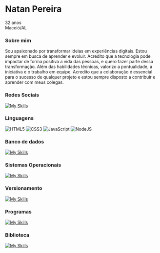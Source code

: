 # Natan Pereira
32 anos <br>
Maceió/AL

### Sobre mim
Sou apaixonado por transformar ideias em experiências digitais. Estou sempre em busca de aprender e evoluir. Acredito que a tecnologia pode impactar de forma positiva a vida das pessoas, e quero fazer parte dessa transformação.
Além das habilidades técnicas, valorizo a pontualidade, a iniciativa e o trabalho em equipe. Acredito que a colaboração é essencial para o sucesso de qualquer projeto e estou sempre disposto a contribuir e aprender com meus colegas.


### Redes Sociais 
[![My Skills](https://skillicons.dev/icons?i=linkedin)](https://www.linkedin.com/in/natandspereira/)

### Linguagens
![HTML5](https://img.shields.io/badge/HTML5-E34F26?style=for-the-badge&logo=html5&logoColor=white) 
![CSS3](https://img.shields.io/badge/CSS3-1572B6?style=for-the-badge&logo=css3&logoColor=white) 
![JavaScript](https://img.shields.io/badge/JavaScript-F7DF1E?style=for-the-badge&logo=javascript&logoColor=black)
![NodeJS](https://img.shields.io/badge/node.js-6DA55F?style=for-the-badge&logo=node.js&logoColor=white)

### Banco de dados 
[![My Skills](https://skillicons.dev/icons?i=mysql)](https://skillicons.dev)

### Sistemas Operacionais
[![My Skills](https://skillicons.dev/icons?i=linux,windows)](https://skillicons.dev)

### Versionamento
[![My Skills](https://skillicons.dev/icons?i=git,github)](https://skillicons.dev)

### Programas
[![My Skills](https://skillicons.dev/icons?i=vscode)](https://skillicons.dev)


### Biblioteca 
[![My Skills](https://skillicons.dev/icons?i=react)](https://skillicons.dev)



